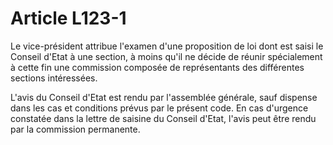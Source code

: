 # Article L123-1

Le vice-président attribue l'examen d'une proposition de loi dont est saisi le Conseil d'Etat à une section, à moins qu'il ne décide de réunir spécialement à cette fin une commission composée de représentants des différentes sections intéressées.

L'avis du Conseil d'Etat est rendu par l'assemblée générale, sauf dispense dans les cas et conditions prévus par le présent code. En cas d'urgence constatée dans la lettre de saisine du Conseil d'Etat, l'avis peut être rendu par la commission permanente.
